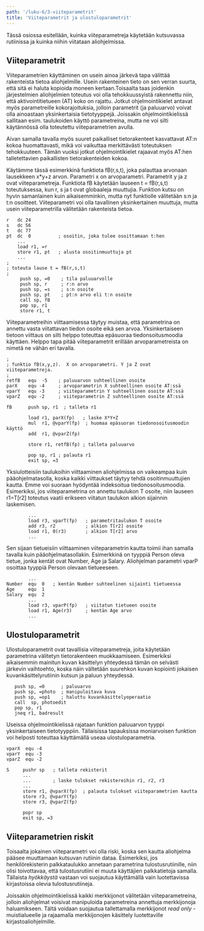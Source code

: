 ```yaml
---
path: '/luku-6/3-viiteparametrit'
title: 'Viiteparametrit ja ulostuloparametrit'
---
```


<div>
<lead>Tässä osiossa esitellään, kuinka viiteparametreja käytetään kutsuvassa rutiinissa ja kuinka niihin viitataan aliohjelmissa.</lead>
</div>

## Viiteparametrit
Viiteparametrien käyttäminen on usein ainoa järkevä tapa välittää rakenteista tietoa aliohjelmille. Usein rakenteinen tieto on sen verran suurta, että sitä ei haluta kopioida moneen kertaan.Toisaalta taas joidenkin järjestelmien aliohjelmien toteutus voi olla tehokkuussyistä rakennettu niin, että aktivointitietueen (AT) koko on rajattu. Jotkut ohjelmointikielet antavat myös parametreille kokorajoituksia, jolloin parametrit (ja paluuarvo) voivat olla ainoastaan yksinkertaisia tietotyyppejä. Joissakin ohjelmointikielissä sallitaan esim. taulukoiden käyttö parametreina, mutta ne voi silti käytännössä olla toteutettu viiteparametrien avulla.

Aivan samalla tavalla myös suuret paikalliset tietorakenteet kasvattavat AT:n kokoa huomattavasti, mikä voi vaikuttaa merkittävästi toteutuksen tehokkuuteen. Tämän vuoksi jotkut ohjelmointikielet rajaavat myös AT:hen talletettavien paikallisten tietorakenteiden kokoa.

Käytämme tässä esimerkkinä funktiota fB(r,s,t), joka palauttaa arvonaan lausekkeen x\*y+z arvon. Parametri x on arvoparametri. Parametrit y ja z ovat viiteparametreja. Funktiota fB käytetään lauseen t = fB(r,s,t) toteutuksessa, kun r, s ja t ovat globaaleja muuttujia. Funktion kutsu on hyvin samanlainen kuin aikaisemminkin, mutta nyt funktiolle välitetään s:n ja t:n osoitteet. Viiteparametri voi olla tavallinen yksinkertainen muuttuja, mutta usein viiteparametrilla välitetään rakenteista tietoa.

```
r   dc 24
s   dc 56
t   dc 77
pt  dc  0          ; osoitin, joka tulee osoittamaan t:hen
    ...
    load r1, =r
    store r1, pt   ; alusta osoitinmuuttuja pt
    ...
;
; toteuta lause t = fB(r,s,t)
;
     push sp, =0    ; tila paluuarvolle
     push sp, r     ; r:n arvo
     push sp, =s    ; s:n osoite
     push sp, pt    ; pt:n arvo eli t:n osoite
     call sp, fB
     pop sp, r1
     store r1, t
```

Viiteparametreihin viittaamisessa täytyy muistaa, että parametrina on annettu vasta viitattavan tiedon osoite eikä sen arvoa. Yksinkertaiseen tietoon viittaus on silti helppo toteuttaa epäsuoraa tiedonsoitusmoodia käyttäen. Helppo tapa pitää viiteparametrit erillään arvoparametreista on nimetä ne vähän eri tavalla.

```
;
; funktio fB(x,y,z).  X on arvoparametri. Y ja Z ovat viiteparametreja.
;
retfB   equ  -5    ; paluuarvon suhteellinen osoite
parX    equ -4     ; arvoparametrin X suhteellinen osoite AT:ssä
vparY   equ -3     ; viiteparametrin Y suhteellinen osoite AT:ssä
vparZ   equ -2     ; viiteparametrin Z suhteellinen osoite AT:ssä

fB      push sp, r1  ; talleta r1

        load r1, parX(fp)   ; laske X*Y+Z
        mul  r1, @vparY(fp)  ; huomaa epäsuoran tiedonosoitusmoodin käyttö
        add  r1, @vparZ(fp)

        store r1, retfB(fp) ; talleta paluuarvo

        pop sp, r1 ; palauta r1
        exit sp, =3
```

Yksiulotteisiin taulukoihin viittaaminen aliohjelmissa on vaikeampaa kuin pääohjelmatasolla, koska kaikki viittaukset täytyy tehdä osoitinmuuttujien kautta. Emme voi suoraan hyödyntää indeksoitua tiedonosoitusmoodia. Esimerkiksi, jos viiteparametrina on annettu taulukon T osoite, niin lauseen r1=T[r2] toteutus vaatii erikseen viitatun taulukon alkion sijainnin laskemisen.

```
        ...
        load r3, vparT(fp)   ; parametritaulukon T osoite
        add r3, r2           ; alkion T[r2] osoite
        load r1, 0(r3)       ; alkion T[r2] arvo
        ...
```

Sen sijaan tietueisiin viittaaminen viiteparametrin kautta toimii ihan samalla tavalla kuin pääohjelmatasollakin. Esimerkkinä on tyyppiä Person oleva tietue, jonka kentät ovat Number, Age ja Salary. Aliohjelman parametri vparP osoittaa tyyppiä Person olevaan tietueeseen.

```
        ...
Number  equ  0   ; kentän Number suhteelinen sijainti tietueessa
Age     equ  1
Salary  equ  2
        ...
        load r3, vparP(fp)   ; viitatun tietueen osoite
        load r1, Age(r3)     ; kentän Age arvo
        ...
```

## Ulostuloparametrit
Ulostuloparametrit ovat tavallisia viiteparametreja, joita käytetään parametrina välitetyn tietorakenteen muokkaamiseen. Esimerkiksi aikaisemmin mainitun kuvan käsittelyn yhteydessä tämän on selvästi järkevin vaihtoehto, koska näin vältetään suurehkon kuvan kopiointi jokaisen kuvankäsittelyrutiinin kutsun ja paluun yhteydessä.

```
   push sp, =0      ; paluuarvo
   push sp, =photo  ; manipuloitava kuva
   push sp, =op1    ; haluttu kuvankäsittelyoperaatio
   call  sp, photoedit
   pop sp, r1
   jneq r1, badresult
```

Useissa ohjelmointikielissä rajataan funktion paluuarvon tyyppi yksinkertaiseen tietotyyppiin. Tällaisissa tapauksissa moniarvoisen funktion voi helposti toteuttaa käyttämällä useaa ulostuloparametria.

```
vparX  equ -4
vparY  equ -3
vparZ  equ -2

S     pushr sp   ; talleta rekisterit
      ...
      ...        ; laske tulokset rekistereihin r1, r2, r3
      ...
      store r1, @vparX(fp)  ; palauta tulokset viiteparametrien kautta
      store r3, @vparY(fp)
      store r3, @vparZ(fp)

      popr sp
      exit sp, =3
```

## Viiteparametrien riskit
Toisaalta jokainen viiteparametri voi olla riski, koska sen kautta aliohjelma pääsee muuttamaan kutsuvan rutiinin dataa. Esimerkiksi, jos henkilörekisterin palkkataulukko annetaan parametrina tulostusrutiinille, niin olisi toivottavaa, että tulostusrutiini ei muuta käyttäjien palkkatietoja samalla. Tällaista _hyökkäystä_ vastaan voi suojautua käyttämällä vain luotettavissa kirjastoissa olevia tulostusrutiineja.

Joissakin ohjelmointikielissä kaikki merkkijonot välitetään viiteparametreina, jolloin aliohjelmat voisivat manipuloida parametreina annettuja merkkijonoja haluamikseen. Tältä voidaan suojautua tallettamalla merkkijonot _read only_ -muistialueelle ja rajaamalla merkkijonojen käsittely luotettaville kirjastoaliohjelmille.


<!-- quiz 6.3.??  ????? -->

<div><quiz id="402508cf-28d3-4a03-ada1-20cd3c1c3342"></quiz></div>
<div><quiz id="350b77c2-21c3-4080-81a7-1b20241e30d4"></quiz></div>
<div><quiz id="36d816cb-22e8-434e-9749-1c0bb073a89e"></quiz></div>
<div><quiz id="3b53a467-25c2-4995-a006-1e5683a49c62"></quiz></div>
<div><quiz id="31e744d9-1fc3-42d3-9b3c-ff30f951fd4f"></quiz></div>

